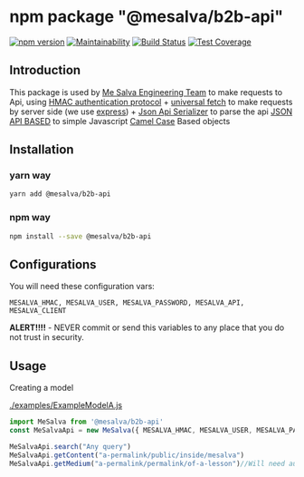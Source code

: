 # npm package "@mesalva/b2b-api"

[![npm version](https://badge.fury.io/js/%40mesalva%2Fb2b-api.svg)](https://badge.fury.io/js/%40mesalva%2Fb2b-api)
[![Maintainability](https://api.codeclimate.com/v1/badges/9f6010a2794030533e41/maintainability)](https://codeclimate.com/repos/5cfbe591b7c889010b0011ef/maintainability)
[![Build Status](https://semaphoreci.com/api/v1/mesalva/js-b2b-api/branches/master/shields_badge.svg)](https://semaphoreci.com/mesalva/js-b2b-api)
[![Test Coverage](https://api.codeclimate.com/v1/badges/9f6010a2794030533e41/test_coverage)](https://codeclimate.com/repos/5cfbe591b7c889010b0011ef/test_coverage)

## Introduction

This package is used by [Me Salva Engineering Team](https://mesalva.com) to make requests to Api,
using [HMAC authentication protocol](https://pt.wikipedia.org/wiki/HMAC) + [universal fetch](https://www.npmjs.com/package/universal-fetch) to make requests by
server side (we use [express](https://www.npmjs.com/package/express)) + 
[Json Api Serializer](https://www.npmjs.com/package/json-api-serializer) to parse the api [JSON API BASED](http://jsonapi.org)
to simple Javascript [Camel Case](https://en.wikipedia.org/wiki/Camel_case) Based objects

## Installation

### yarn way

```bash
yarn add @mesalva/b2b-api
```

### npm way

```bash
npm install --save @mesalva/b2b-api
```

## Configurations


You will need these configuration vars: 
```
MESALVA_HMAC, MESALVA_USER, MESALVA_PASSWORD, MESALVA_API, MESALVA_CLIENT
```


**ALERT!!!!** - NEVER commit or send this variables to any place that you do not trust in security.

## Usage

Creating a model

[./examples/ExampleModelA.js](https://github.com/mesalva/js-api-request/blob/doc/readme/examples/ExampleModelA.js)
```js
import MeSalva from '@mesalva/b2b-api'
const MeSalvaApi = new MeSalva({ MESALVA_HMAC, MESALVA_USER, MESALVA_PASSWORD, MESALVA_API, MESALVA_CLIENT })

MeSalvaApi.search("Any query")
MeSalvaApi.getContent("a-permalink/public/inside/mesalva")
MeSalvaApi.getMedium("a-permalink/permalink/of-a-lesson")//Will need authentication
```
